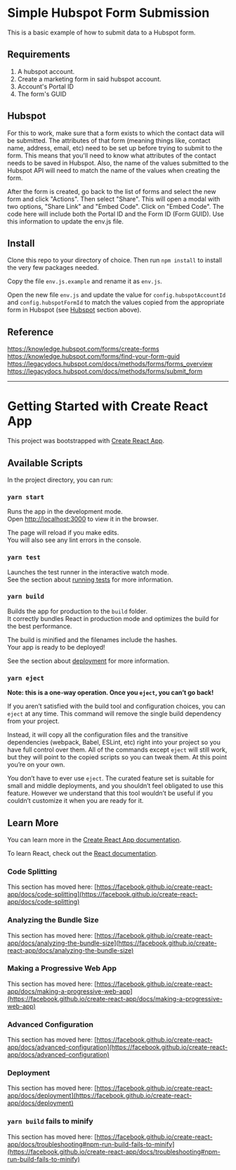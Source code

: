 # Simple Hubspot Form Submission
This is a basic example of how to submit data to a Hubspot form.

## Requirements
1. A hubspot account.
2. Create a marketing form in said hubspot account.
3. Account's Portal ID
4. The form's GUID

## Hubspot
For this to work, make sure that a form exists to which the contact data will be submitted. The attributes of that form (meaning things like, contact name, address, email, etc) need to be set up before trying to submit to the form. This means that you'll need to know what attributes of the contact needs to be saved in Hubspot. Also, the name of the values submitted to the Hubspot API will need to match the name of the values when creating the form.

After the form is created, go back to the list of forms and select the new form and click "Actions". Then select "Share". This will open a modal with two options, "Share Link" and "Embed Code". Click on "Embed Code". The code here will include both the Portal ID and the Form ID (Form GUID). Use this information to update the env.js file.

## Install
Clone this repo to your directory of choice. Then run `npm install` to install the very few packages needed.

Copy the file `env.js.example` and rename it as `env.js`. 

Open the new file `env.js` and update the value for `config.hubspotAccountId` and `config.hubspotFormId` to match the values copied from the appropriate form in Hubspot (see [Hubspot](#Hubspot) section above).


## Reference
https://knowledge.hubspot.com/forms/create-forms
https://knowledge.hubspot.com/forms/find-your-form-guid
https://legacydocs.hubspot.com/docs/methods/forms/forms_overview
https://legacydocs.hubspot.com/docs/methods/forms/submit_form


    
----------------




# Getting Started with Create React App

This project was bootstrapped with [Create React App](https://github.com/facebook/create-react-app).

## Available Scripts

In the project directory, you can run:

### `yarn start`

Runs the app in the development mode.\
Open [http://localhost:3000](http://localhost:3000) to view it in the browser.

The page will reload if you make edits.\
You will also see any lint errors in the console.

### `yarn test`

Launches the test runner in the interactive watch mode.\
See the section about [running tests](https://facebook.github.io/create-react-app/docs/running-tests) for more information.

### `yarn build`

Builds the app for production to the `build` folder.\
It correctly bundles React in production mode and optimizes the build for the best performance.

The build is minified and the filenames include the hashes.\
Your app is ready to be deployed!

See the section about [deployment](https://facebook.github.io/create-react-app/docs/deployment) for more information.

### `yarn eject`

**Note: this is a one-way operation. Once you `eject`, you can’t go back!**

If you aren’t satisfied with the build tool and configuration choices, you can `eject` at any time. This command will remove the single build dependency from your project.

Instead, it will copy all the configuration files and the transitive dependencies (webpack, Babel, ESLint, etc) right into your project so you have full control over them. All of the commands except `eject` will still work, but they will point to the copied scripts so you can tweak them. At this point you’re on your own.

You don’t have to ever use `eject`. The curated feature set is suitable for small and middle deployments, and you shouldn’t feel obligated to use this feature. However we understand that this tool wouldn’t be useful if you couldn’t customize it when you are ready for it.

## Learn More

You can learn more in the [Create React App documentation](https://facebook.github.io/create-react-app/docs/getting-started).

To learn React, check out the [React documentation](https://reactjs.org/).

### Code Splitting

This section has moved here: [https://facebook.github.io/create-react-app/docs/code-splitting](https://facebook.github.io/create-react-app/docs/code-splitting)

### Analyzing the Bundle Size

This section has moved here: [https://facebook.github.io/create-react-app/docs/analyzing-the-bundle-size](https://facebook.github.io/create-react-app/docs/analyzing-the-bundle-size)

### Making a Progressive Web App

This section has moved here: [https://facebook.github.io/create-react-app/docs/making-a-progressive-web-app](https://facebook.github.io/create-react-app/docs/making-a-progressive-web-app)

### Advanced Configuration

This section has moved here: [https://facebook.github.io/create-react-app/docs/advanced-configuration](https://facebook.github.io/create-react-app/docs/advanced-configuration)

### Deployment

This section has moved here: [https://facebook.github.io/create-react-app/docs/deployment](https://facebook.github.io/create-react-app/docs/deployment)

### `yarn build` fails to minify

This section has moved here: [https://facebook.github.io/create-react-app/docs/troubleshooting#npm-run-build-fails-to-minify](https://facebook.github.io/create-react-app/docs/troubleshooting#npm-run-build-fails-to-minify)
